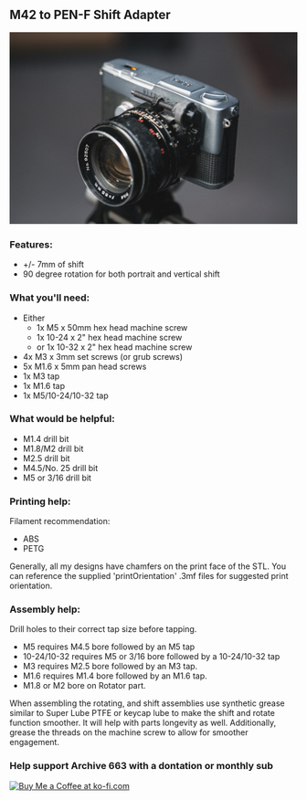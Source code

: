 
## M42 to PEN-F Shift Adapter

![olympusPENFShiftAdapterforM42Lenses](https://github.com/Archive-663/lensAdapters/blob/main/Olympus%20PEN-F/SHIFT/M42-PENF-SHIFT/ASSETS/GMP01335.jpg)

### Features:
- +/- 7mm of shift
- 90 degree rotation for both portrait and vertical shift

### What you'll need:
- Either
  - 1x M5 x 50mm hex head machine screw
  - 1x 10-24 x 2" hex head machine screw
  - or 1x 10-32 x 2" hex head machine screw
- 4x M3 x 3mm set screws (or grub screws)
- 5x M1.6 x 5mm pan head screws
- 1x M3 tap
- 1x M1.6 tap
- 1x M5/10-24/10-32 tap

### What would be helpful:
- M1.4 drill bit
- M1.8/M2 drill bit
- M2.5 drill bit
- M4.5/No. 25 drill bit
- M5 or 3/16 drill bit

### Printing help:
Filament recommendation:
- ABS
- PETG

Generally, all my designs have chamfers on the print face of the STL. You can reference the supplied 'printOrientation' .3mf files for suggested print orientation.

### Assembly help:
Drill holes to their correct tap size before tapping.
- M5 requires M4.5 bore followed by an M5 tap
- 10-24/10-32 requires M5 or 3/16 bore followed by a 10-24/10-32 tap
- M3 requires M2.5 bore followed by an M3 tap.
- M1.6 requires M1.4 bore followed by an M1.6 tap.
- M1.8 or M2 bore on Rotator part.

When assembling the rotating, and shift assemblies use synthetic grease similar to Super Lube PTFE or keycap lube to make the shift and rotate function smoother. It will help with parts longevity as well. Additionally, grease the threads on the machine screw to allow for smoother engagement.

### Help support Archive 663 with a dontation or monthly sub

<a href='https://ko-fi.com/P5P3MHMSF' target='_blank'><img height='36' style='border:0px;height:36px;' src='https://storage.ko-fi.com/cdn/kofi2.png?v=3' border='0' alt='Buy Me a Coffee at ko-fi.com' /></a>
